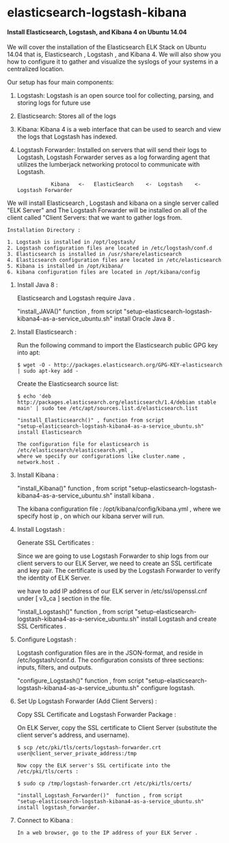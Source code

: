 # elasticsearch-logstash-kibana

#### Install Elasticsearch, Logstash, and Kibana 4 on Ubuntu 14.04

We will cover the installation of the Elasticsearch ELK Stack on Ubuntu 14.04 that is, Elasticsearch , Logstash , and Kibana 4. We will also show you how to configure it to gather and visualize the syslogs of your systems in a centralized location.

Our setup has four main components:
  
  1. Logstash: Logstash is an open source tool for collecting, parsing, and storing logs for future use
  2. Elasticsearch: Stores all of the logs
  3. Kibana: Kibana 4 is a web interface that can be used to search and view the logs that Logstash has indexed.
  4. Logstash Forwarder: Installed on servers that will send their logs to Logstash, Logstash Forwarder serves as a log forwarding agent that utilizes the lumberjack networking protocol to communicate with Logstash.
  

                    Kibana   <-   ElasticSearch    <-  Logstash    <-   Logstash Forwarder
                    
  
We will install Elasticsearch , Logstash and kibana on a single server called "ELK Server" and The Logstash Forwarder will be installed on all of the client called "Client Servers: that we want to gather logs from.

    Installation Directory :
    
    1. Logstash is installed in /opt/logstash/
    2. Logstash configuration files are located in /etc/logstash/conf.d
    3. Elasticsearch is installed in /usr/share/elasticsearch
    4. Elasticsearch configuration files are located in /etc/elasticsearch
    5. Kibana is installed in /opt/kibana/
    6. kibana configuration files are located in /opt/kibana/config
    
1.  Install Java 8 : 

      Elasticsearch and Logstash require Java .
      
      "install_JAVA()" function , from script 
      "setup-elasticsearch-logstash-kibana4-as-a-service_ubuntu.sh" install Oracle Java 8 .
      
2.  Install Elasticsearch :

      Run the following command to import the Elasticsearch public GPG key into apt:
      
        $ wget -O - http://packages.elasticsearch.org/GPG-KEY-elasticsearch | sudo apt-key add -
        
      Create the Elasticsearch source list:
      
        $ echo 'deb http://packages.elasticsearch.org/elasticsearch/1.4/debian stable main' | sudo tee /etc/apt/sources.list.d/elasticsearch.list 
        
        "install_Elasticsearch()" , function from script 
        "setup-elasticsearch-logstash-kibana4-as-a-service_ubuntu.sh" install Elasticsearch
        
        The configuration file for elasticsearch is /etc/elasticsearch/elasticsearch.yml , 
        where we specify our configurations like cluster.name , network.host . 

3.  Install Kibana : 

      "install_Kibana()" function , from script 
      "setup-elasticsearch-logstash-kibana4-as-a-service_ubuntu.sh" install kibana .
      
      The kibana configuration file : /opt/kibana/config/kibana.yml , where we specify host ip , 
      on which our kibana server will run.
      
4.  Install Logstash : 

    Generate SSL Certificates :
      
      Since we are going to use Logstash Forwarder to ship logs from our client servers to our 
      ELK Server, we need to create an SSL certificate and key pair. The certificate 
      is used by the Logstash Forwarder to verify the identity of ELK Server.
      
      we have to add IP address of our ELK server in /etc/ssl/openssl.cnf
      under [ v3_ca ] section in the file.

    "install_Logstash()" function , from script 
    "setup-elasticsearch-logstash-kibana4-as-a-service_ubuntu.sh" 
    install Logstash and create SSL Certificates .
    
5.  Configure Logstash : 

      Logstash configuration files are in the JSON-format, and reside in /etc/logstash/conf.d. 
      The configuration consists of three sections: inputs, filters, and outputs.
      
      "configure_Logstash()"  function , from script 
      "setup-elasticsearch-logstash-kibana4-as-a-service_ubuntu.sh" 
      configure logstash.
      
6.  Set Up Logstash Forwarder (Add Client Servers) :

      Copy SSL Certificate and Logstash Forwarder Package : 
      
      On ELK Server, copy the SSL certificate to Client Server (substitute the client server's 
      address, and username).
      
        $ scp /etc/pki/tls/certs/logstash-forwarder.crt user@client_server_private_address:/tmp
        
        Now copy the ELK server's SSL certificate into the /etc/pki/tls/certs :
        
        $ sudo cp /tmp/logstash-forwarder.crt /etc/pki/tls/certs/
        
        "install_Logstash_Forwarder()"  function , from script
        "setup-elasticsearch-logstash-kibana4-as-a-service_ubuntu.sh" 
        install logstash_forwarder.
        
7.  Connect to Kibana : 
  
        In a web browser, go to the IP address of your ELK Server .
      
